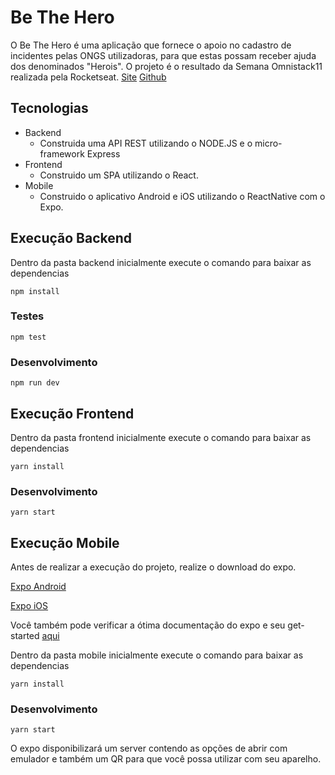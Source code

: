 # Be The Hero
O Be The Hero é uma aplicação que fornece o apoio no cadastro de incidentes pelas ONGS utilizadoras, para que estas possam receber ajuda dos denominados "Herois".
O projeto é o resultado da Semana Omnistack11 realizada pela Rocketseat.
[Site](https://rocketseat.com.br/)  [Github](https://github.com/rocketseat)
 
## Tecnologias

 -  Backend
	 - Construida uma API REST utilizando o NODE.JS e o micro-framework Express
- Frontend
	- Construido um SPA utilizando o React.
- Mobile
	-  Construido o aplicativo Android e iOS utilizando o ReactNative com o Expo.
## Execução Backend
Dentro da pasta backend inicialmente execute o comando para baixar as dependencias 

    npm install

### Testes

    npm test
### Desenvolvimento

    npm run dev
## Execução Frontend
Dentro da pasta frontend inicialmente execute o comando para baixar as dependencias

    yarn install

### Desenvolvimento

    yarn start
## Execução Mobile
Antes de realizar a execução do projeto, realize o download do expo.

[Expo Android](https://play.google.com/store/apps/details?id=host.exp.exponent)

[Expo iOS](https://itunes.com/apps/exponent)

Você também pode verificar a ótima documentação do expo e seu get-started [aqui](https://docs.expo.io/)

Dentro da pasta mobile inicialmente execute o comando para baixar as dependencias

    yarn install

### Desenvolvimento

    yarn start

O expo disponibilizará um server contendo as opções de abrir com emulador e também um QR para que você possa utilizar com seu aparelho.
